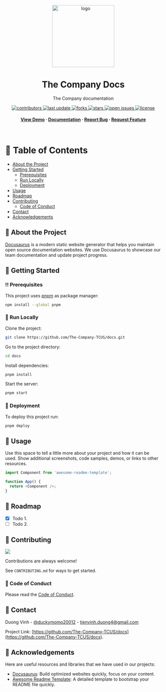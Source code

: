 <div align="center">

  <img src="assets/logo.png" alt="logo" width="200" height="auto" />
  <h1>The Company Docs</h1>

  <p>
    The Company documentation
  </p>

<!-- Badges -->
<p>
  <a href="https://github.com/The-Company-TCUS/docs/graphs/contributors">
    <img src="https://img.shields.io/github/contributors/The-Company-TCUS/docs" alt="contributors" />
  </a>
  <a href="">
    <img src="https://img.shields.io/github/last-commit/The-Company-TCUS/docs" alt="last update" />
  </a>
  <a href="https://github.com/The-Company-TCUS/docs/network/members">
    <img src="https://img.shields.io/github/forks/The-Company-TCUS/docs" alt="forks" />
  </a>
  <a href="https://github.com/The-Company-TCUS/docs/stargazers">
    <img src="https://img.shields.io/github/stars/The-Company-TCUS/docs" alt="stars" />
  </a>
  <a href="https://github.com/The-Company-TCUS/docs/issues/">
    <img src="https://img.shields.io/github/issues/The-Company-TCUS/docs" alt="open issues" />
  </a>
  <a href="https://github.com/The-Company-TCUS/docs/blob/main/LICENSE">
    <img src="https://img.shields.io/github/license/The-Company-TCUS/docs.svg" alt="license" />
  </a>
</p>

<h4>
    <a href="https://github.com/The-Company-TCUS/docs/">View Demo</a>
  <span> · </span>
    <a href="https://github.com/The-Company-TCUS/docs">Documentation</a>
  <span> · </span>
    <a href="https://github.com/The-Company-TCUS/docs/issues/">Report Bug</a>
  <span> · </span>
    <a href="https://github.com/The-Company-TCUS/docs/issues/">Request Feature</a>
  </h4>
</div>

<br />

<!-- Table of Contents -->

# :notebook_with_decorative_cover: Table of Contents

- [About the Project](#star2-about-the-project)
- [Getting Started](#toolbox-getting-started)
  - [Prerequisites](#bangbang-prerequisites)
  - [Run Locally](#running-run-locally)
  - [Deployment](#triangular_flag_on_post-deployment)
- [Usage](#eyes-usage)
- [Roadmap](#compass-roadmap)
- [Contributing](#wave-contributing)
  - [Code of Conduct](#scroll-code-of-conduct)
- [Contact](#handshake-contact)
- [Acknowledgements](#gem-acknowledgements)

<!-- About the Project -->

## :star2: About the Project

[Docusaurus](https://docusaurus.io/) is a modern static website generator that
helps you maintain open source documentation websites. We use Docusaurus to
showcase our team documentation and update project progress.

<!-- Getting Started -->

## :toolbox: Getting Started

<!-- Prerequisites -->

### :bangbang: Prerequisites

This project uses [pnpm](https://pnpm.io/) as package manager:

```bash
npm install --global pnpm
```

<!-- Run Locally -->

### :running: Run Locally

Clone the project:

```bash
git clone https://github.com/The-Company-TCUS/docs.git
```

Go to the project directory:

```bash
cd docs
```

Install dependencies:

```bash
pnpm install
```

Start the server:

```bash
pnpm start
```

<!-- Deployment -->

### :triangular_flag_on_post: Deployment

To deploy this project run:

```bash
pnpm deploy
```

<!-- Usage -->

## :eyes: Usage

Use this space to tell a little more about your project and how it can be used.
Show additional screenshots, code samples, demos, or links to other resources.

```javascript
import Component from 'awesome-readme-template';

function App() {
  return <Component />;
}
```

<!-- Roadmap -->

## :compass: Roadmap

- [x] Todo 1.
- [ ] Todo 2.

<!-- Contributing -->

## :wave: Contributing

<a href="https://github.com/The-Company-TCUS/docs/graphs/contributors">
  <img src="https://contrib.rocks/image?repo=The-Company-TCUS/docs" />
</a>

Contributions are always welcome!

See `CONTRIBUTING.md` for ways to get started.

<!-- Code of Conduct -->

### :scroll: Code of Conduct

Please read the [Code of Conduct](https://github.com/The-Company-TCUS/docs/blob/main/CODE_OF_CONDUCT.md).

<!-- Contact -->

## :handshake: Contact

Duong Vinh - [@duckymomo20012](https://twitter.com/duckymomo20012) -
tienvinh.duong4@gmail.com

Project Link: [https://github.com/The-Company-TCUS/docs](https://github.com/The-Company-TCUS/docs).

<!-- Acknowledgments -->

## :gem: Acknowledgements

Here are useful resources and libraries that we have used in our projects:

- [Docusaurus](https://docusaurus.io/): Build optimized websites quickly, focus
  on your content.
- [Awesome Readme Template](https://github.com/Louis3797/awesome-readme-template):
  A detailed template to bootstrap your README file quickly.
